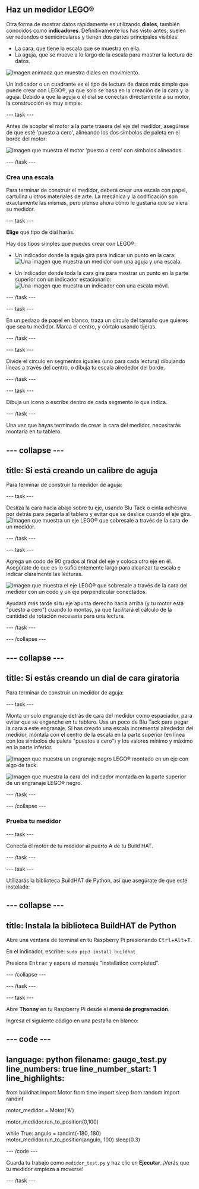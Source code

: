 ## Haz un medidor LEGO®

Otra forma de mostrar datos rápidamente es utilizando **diales**, también conocidos como **indicadores**. Definitivamente los has visto antes; suelen ser redondos o semicirculares y tienen dos partes principales visibles:

+ La cara, que tiene la escala que se muestra en ella.
+ La aguja, que se mueve a lo largo de la escala para mostrar la lectura de datos.

![Imagen animada que muestra diales en movimiento.](https://media.giphy.com/media/uozBSFuz99USA/giphy.gif)

Un indicador o un cuadrante es el tipo de lectura de datos más simple que puede crear con LEGO®, ya que solo se basa en la creación de la cara y la aguja. Debido a que la aguja o el dial se conectan directamente a su motor, la construcción es muy simple:

--- task ---

Antes de acoplar el motor a la parte trasera del eje del medidor, asegúrese de que esté 'puesto a cero', alineando los dos símbolos de paleta en el borde del motor:

![Imagen que muestra el motor 'puesto a cero' con símbolos alineados.](images/aligned_symbols.jpg)

--- /task ---

### Crea una escala

Para terminar de construir el medidor, deberá crear una escala con papel, cartulina u otros materiales de arte. La mecánica y la codificación son exactamente las mismas, pero piense ahora cómo le gustaría que se viera su medidor.

 --- task ---

 **Elige** qué tipo de dial harás.

 Hay dos tipos simples que puedes crear con LEGO®:

+ Un indicador donde la aguja gira para indicar un punto en la cara: ![Una imagen que muestra un medidor con una aguja y una escala.](images/dial2.gif)

+ Un indicador donde toda la cara gira para mostrar un punto en la parte superior con un indicador estacionario: ![Una imagen que muestra un indicador con una escala móvil.](images/dial1.gif)

--- /task ---

--- task ---

En un pedazo de papel en blanco, traza un círculo del tamaño que quieres que sea tu medidor. Marca el centro, y córtalo usando tijeras.

--- /task --- 

--- task ---

Divide el círculo en segmentos iguales (uno para cada lectura) dibujando líneas a través del centro, o dibuja tu escala alrededor del borde.

--- /task ---

--- task ---

Dibuja un icono o escribe dentro de cada segmento lo que indica.

--- /task ---

Una vez que hayas terminado de crear la cara del medidor, necesitarás montarla en tu tablero.

--- collapse ---
---
title: Si está creando un calibre de aguja
---

Para terminar de construir tu medidor de aguja:

--- task ---

Desliza la cara hacia abajo sobre tu eje, usando Blu Tack o cinta adhesiva por detrás para pegarla al tablero y evitar que se deslice cuando el eje gira. ![Imagen que muestra un eje LEGO® que sobresale a través de la cara de un medidor.](images/needle-gauge1.jpg)

--- /task ---

--- task ---

Agrega un codo de 90 grados al final del eje y coloca otro eje en él. Asegúrate de que es lo suficientemente largo para alcanzar tu escala e indicar claramente las lecturas.

![Imagen que muestra el eje LEGO® que sobresale a través de la cara del medidor con un codo y un eje perpendicular conectados.](images/needle-gauge2.jpg)

Ayudará más tarde si tu eje apunta derecho hacia arriba (y tu motor está "puesto a cero") cuando lo montas, ya que facilitará el cálculo de la cantidad de rotación necesaria para una lectura.

--- /task ---

--- /collapse ---

--- collapse ---
---
title: Si estás creando un dial de cara giratoria
---

Para terminar de construir un medidor de aguja:

--- task ---

Monta un solo engranaje detrás de cara del medidor como espaciador, para evitar que se enganche en tu tablero. Usa un poco de Blu Tack para pegar la cara a este engranaje. Si has creado una escala incremental alrededor del medidor, móntala con el centro de la escala en la parte superior (en línea con los símbolos de paleta "puestos a cero") y los valores mínimo y máximo en la parte inferior.

![Imagen que muestra un engranaje negro LEGO® montado en un eje con algo de tack.](images/dial-gauge1.jpg)

![Imagen que muestra la cara del indicador montada en la parte superior de un engranaje LEGO® negro.](images/dial-gauge2.jpg)

--- /task ---

--- /collapse ---

### Prueba tu medidor

--- task ---

Conecta el motor de tu medidor al puerto A de tu Build HAT.

--- /task ---

--- task ---

Utilizarás la biblioteca BuildHAT de Python, así que asegúrate de que esté instalada:

--- collapse ---
---
title: Instala la biblioteca BuildHAT de Python
---

Abre una ventana de terminal en tu Raspberry Pi presionando <kbd>Ctrl</kbd>+<kbd>Alt</kbd>+<kbd>T</kbd>.

En el indicador, escribe: `sudo pip3 install buildhat`

Presiona <kbd>Entrar</kbd> y espera el mensaje "installation completed".

--- /collapse ---

--- /task ---

--- task ---

Abre **Thonny** en tu Raspberry Pi desde el **menú de programación**.

Ingresa el siguiente código en una pestaña en blanco:

--- code ---
---
language: python 
filename: gauge_test.py 
line_numbers: true 
line_number_start: 1
line_highlights:
---
from buildhat import Motor 
from time import sleep 
from random import randint

motor_medidor = Motor('A')

motor_medidor.run_to_position(0,100)

while True: 
    angulo = randint(-180, 180) 
    motor_medidor.run_to_position(angulo, 100) 
    sleep(0.3)

--- /code ---

Guarda tu trabajo como `medidor_test.py` y haz clic en **Ejecutar**. ¡Verás que tu medidor empieza a moverse!

--- /task ---
